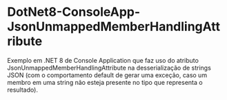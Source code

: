 # DotNet8-ConsoleApp-JsonUnmappedMemberHandlingAttribute
Exemplo em .NET 8 de Console Application que faz uso do atributo JsonUnmappedMemberHandlingAttribute na desserialização de strings JSON (com o comportamento default de gerar uma exceção, caso um membro em uma string não esteja presente no tipo que representa o resultado).

